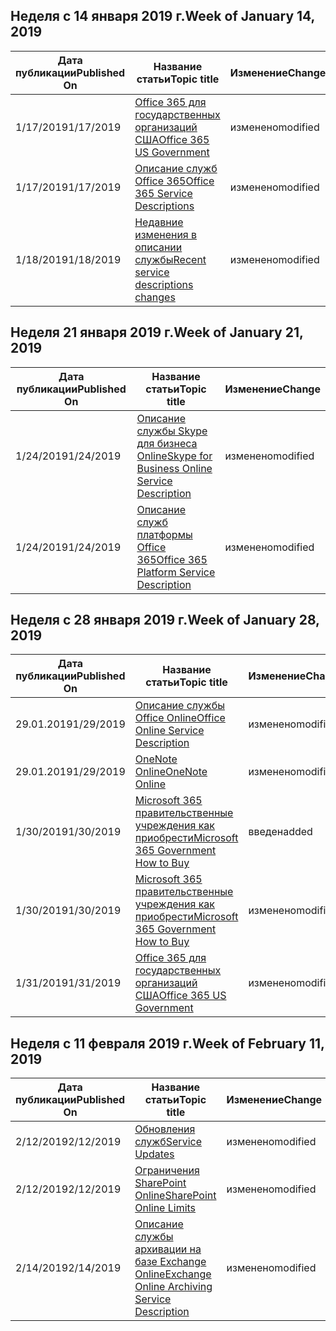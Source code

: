 <!-- This file is generated automatically each week. Changes made to this file will be overwritten.-->




## <a name="week-of-january-14-2019"></a><span data-ttu-id="6fc4b-101">Неделя с 14 января 2019 г.</span><span class="sxs-lookup"><span data-stu-id="6fc4b-101">Week of January 14, 2019</span></span>


| <span data-ttu-id="6fc4b-102">Дата публикации</span><span class="sxs-lookup"><span data-stu-id="6fc4b-102">Published On</span></span> |<span data-ttu-id="6fc4b-103">Название статьи</span><span class="sxs-lookup"><span data-stu-id="6fc4b-103">Topic title</span></span> | <span data-ttu-id="6fc4b-104">Изменение</span><span class="sxs-lookup"><span data-stu-id="6fc4b-104">Change</span></span> |
|------|------------|--------|
| <span data-ttu-id="6fc4b-105">1/17/2019</span><span class="sxs-lookup"><span data-stu-id="6fc4b-105">1/17/2019</span></span> | [<span data-ttu-id="6fc4b-106">Office 365 для государственных организаций США</span><span class="sxs-lookup"><span data-stu-id="6fc4b-106">Office 365 US Government</span></span>](/Office365/ServiceDescriptions/office-365-platform-service-description/office-365-us-government/office-365-us-government) | <span data-ttu-id="6fc4b-107">изменено</span><span class="sxs-lookup"><span data-stu-id="6fc4b-107">modified</span></span> |
| <span data-ttu-id="6fc4b-108">1/17/2019</span><span class="sxs-lookup"><span data-stu-id="6fc4b-108">1/17/2019</span></span> | [<span data-ttu-id="6fc4b-109">Описание служб Office 365</span><span class="sxs-lookup"><span data-stu-id="6fc4b-109">Office 365 Service Descriptions </span></span>](/Office365/ServiceDescriptions/office-365-service-descriptions-technet-library) | <span data-ttu-id="6fc4b-110">изменено</span><span class="sxs-lookup"><span data-stu-id="6fc4b-110">modified</span></span> |
| <span data-ttu-id="6fc4b-111">1/18/2019</span><span class="sxs-lookup"><span data-stu-id="6fc4b-111">1/18/2019</span></span> | [<span data-ttu-id="6fc4b-112">Недавние изменения в описании службы</span><span class="sxs-lookup"><span data-stu-id="6fc4b-112">Recent service descriptions changes</span></span>](/Office365/ServiceDescriptions/recent-service-descriptions-changes) | <span data-ttu-id="6fc4b-113">изменено</span><span class="sxs-lookup"><span data-stu-id="6fc4b-113">modified</span></span> |


## <a name="week-of-january-21-2019"></a><span data-ttu-id="6fc4b-114">Неделя 21 января 2019 г.</span><span class="sxs-lookup"><span data-stu-id="6fc4b-114">Week of January 21, 2019</span></span>


| <span data-ttu-id="6fc4b-115">Дата публикации</span><span class="sxs-lookup"><span data-stu-id="6fc4b-115">Published On</span></span> |<span data-ttu-id="6fc4b-116">Название статьи</span><span class="sxs-lookup"><span data-stu-id="6fc4b-116">Topic title</span></span> | <span data-ttu-id="6fc4b-117">Изменение</span><span class="sxs-lookup"><span data-stu-id="6fc4b-117">Change</span></span> |
|------|------------|--------|
| <span data-ttu-id="6fc4b-118">1/24/2019</span><span class="sxs-lookup"><span data-stu-id="6fc4b-118">1/24/2019</span></span> | [<span data-ttu-id="6fc4b-119">Описание службы Skype для бизнеса Online</span><span class="sxs-lookup"><span data-stu-id="6fc4b-119">Skype for Business Online Service Description</span></span>](/Office365/ServiceDescriptions/skype-for-business-online-service-description/skype-for-business-online-service-description) | <span data-ttu-id="6fc4b-120">изменено</span><span class="sxs-lookup"><span data-stu-id="6fc4b-120">modified</span></span> |
| <span data-ttu-id="6fc4b-121">1/24/2019</span><span class="sxs-lookup"><span data-stu-id="6fc4b-121">1/24/2019</span></span> | [<span data-ttu-id="6fc4b-122">Описание служб платформы Office 365</span><span class="sxs-lookup"><span data-stu-id="6fc4b-122">Office 365 Platform Service Description</span></span>](/Office365/ServiceDescriptions/office-365-platform-service-description/office-365-platform-service-description) | <span data-ttu-id="6fc4b-123">изменено</span><span class="sxs-lookup"><span data-stu-id="6fc4b-123">modified</span></span> |


## <a name="week-of-january-28-2019"></a><span data-ttu-id="6fc4b-124">Неделя с 28 января 2019 г.</span><span class="sxs-lookup"><span data-stu-id="6fc4b-124">Week of January 28, 2019</span></span>


| <span data-ttu-id="6fc4b-125">Дата публикации</span><span class="sxs-lookup"><span data-stu-id="6fc4b-125">Published On</span></span> |<span data-ttu-id="6fc4b-126">Название статьи</span><span class="sxs-lookup"><span data-stu-id="6fc4b-126">Topic title</span></span> | <span data-ttu-id="6fc4b-127">Изменение</span><span class="sxs-lookup"><span data-stu-id="6fc4b-127">Change</span></span> |
|------|------------|--------|
| <span data-ttu-id="6fc4b-128">29.01.2019</span><span class="sxs-lookup"><span data-stu-id="6fc4b-128">1/29/2019</span></span> | [<span data-ttu-id="6fc4b-129">Описание службы Office Online</span><span class="sxs-lookup"><span data-stu-id="6fc4b-129">Office Online Service Description</span></span>](/Office365/ServiceDescriptions/office-online-service-description/office-online-service-description) | <span data-ttu-id="6fc4b-130">изменено</span><span class="sxs-lookup"><span data-stu-id="6fc4b-130">modified</span></span> |
| <span data-ttu-id="6fc4b-131">29.01.2019</span><span class="sxs-lookup"><span data-stu-id="6fc4b-131">1/29/2019</span></span> | [<span data-ttu-id="6fc4b-132">OneNote Online</span><span class="sxs-lookup"><span data-stu-id="6fc4b-132">OneNote Online</span></span>](/Office365/ServiceDescriptions/office-online-service-description/onenote-online) | <span data-ttu-id="6fc4b-133">изменено</span><span class="sxs-lookup"><span data-stu-id="6fc4b-133">modified</span></span> |
| <span data-ttu-id="6fc4b-134">1/30/2019</span><span class="sxs-lookup"><span data-stu-id="6fc4b-134">1/30/2019</span></span> | [<span data-ttu-id="6fc4b-135">Microsoft 365 правительственные учреждения как приобрести</span><span class="sxs-lookup"><span data-stu-id="6fc4b-135">Microsoft 365 Government How to Buy</span></span>](/Office365/ServiceDescriptions/office-365-platform-service-description/office-365-us-government/microsoft-365-government-how-to-buy) | <span data-ttu-id="6fc4b-136">введен</span><span class="sxs-lookup"><span data-stu-id="6fc4b-136">added</span></span> |
| <span data-ttu-id="6fc4b-137">1/30/2019</span><span class="sxs-lookup"><span data-stu-id="6fc4b-137">1/30/2019</span></span> | [<span data-ttu-id="6fc4b-138">Microsoft 365 правительственные учреждения как приобрести</span><span class="sxs-lookup"><span data-stu-id="6fc4b-138">Microsoft 365 Government How to Buy</span></span>](/Office365/ServiceDescriptions/office-365-platform-service-description/office-365-us-government/microsoft-365-government-how-to-buy) | <span data-ttu-id="6fc4b-139">изменено</span><span class="sxs-lookup"><span data-stu-id="6fc4b-139">modified</span></span> |
| <span data-ttu-id="6fc4b-140">1/31/2019</span><span class="sxs-lookup"><span data-stu-id="6fc4b-140">1/31/2019</span></span> | [<span data-ttu-id="6fc4b-141">Office 365 для государственных организаций США</span><span class="sxs-lookup"><span data-stu-id="6fc4b-141">Office 365 US Government</span></span>](/Office365/ServiceDescriptions/office-365-platform-service-description/office-365-us-government/office-365-us-government) | <span data-ttu-id="6fc4b-142">изменено</span><span class="sxs-lookup"><span data-stu-id="6fc4b-142">modified</span></span> |


## <a name="week-of-february-11-2019"></a><span data-ttu-id="6fc4b-143">Неделя с 11 февраля 2019 г.</span><span class="sxs-lookup"><span data-stu-id="6fc4b-143">Week of February 11, 2019</span></span>


| <span data-ttu-id="6fc4b-144">Дата публикации</span><span class="sxs-lookup"><span data-stu-id="6fc4b-144">Published On</span></span> |<span data-ttu-id="6fc4b-145">Название статьи</span><span class="sxs-lookup"><span data-stu-id="6fc4b-145">Topic title</span></span> | <span data-ttu-id="6fc4b-146">Изменение</span><span class="sxs-lookup"><span data-stu-id="6fc4b-146">Change</span></span> |
|------|------------|--------|
| <span data-ttu-id="6fc4b-147">2/12/2019</span><span class="sxs-lookup"><span data-stu-id="6fc4b-147">2/12/2019</span></span> | [<span data-ttu-id="6fc4b-148">Обновления служб</span><span class="sxs-lookup"><span data-stu-id="6fc4b-148">Service Updates</span></span>](/Office365/ServiceDescriptions/office-365-platform-service-description/service-updates) | <span data-ttu-id="6fc4b-149">изменено</span><span class="sxs-lookup"><span data-stu-id="6fc4b-149">modified</span></span> |
| <span data-ttu-id="6fc4b-150">2/12/2019</span><span class="sxs-lookup"><span data-stu-id="6fc4b-150">2/12/2019</span></span> | [<span data-ttu-id="6fc4b-151">Ограничения SharePoint Online</span><span class="sxs-lookup"><span data-stu-id="6fc4b-151">SharePoint Online Limits</span></span>](/Office365/ServiceDescriptions/sharepoint-online-service-description/sharepoint-online-limits) | <span data-ttu-id="6fc4b-152">изменено</span><span class="sxs-lookup"><span data-stu-id="6fc4b-152">modified</span></span> |
| <span data-ttu-id="6fc4b-153">2/14/2019</span><span class="sxs-lookup"><span data-stu-id="6fc4b-153">2/14/2019</span></span> | [<span data-ttu-id="6fc4b-154">Описание службы архивации на базе Exchange Online</span><span class="sxs-lookup"><span data-stu-id="6fc4b-154">Exchange Online Archiving Service Description</span></span>](/Office365/ServiceDescriptions/exchange-online-archiving-service-description/exchange-online-archiving-service-description) | <span data-ttu-id="6fc4b-155">изменено</span><span class="sxs-lookup"><span data-stu-id="6fc4b-155">modified</span></span> |
